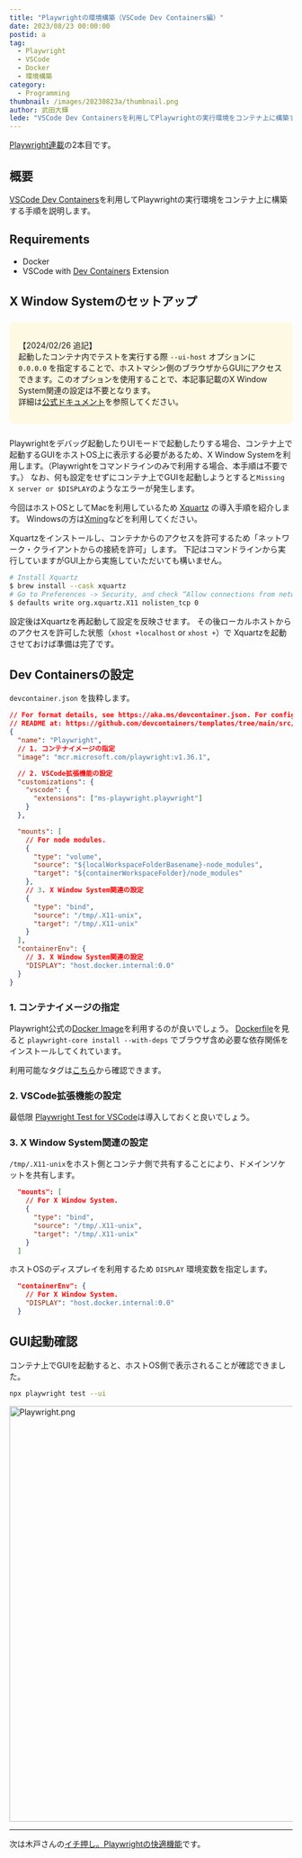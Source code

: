 ```yaml
---
title: "Playwrightの環境構築（VSCode Dev Containers編）"
date: 2023/08/23 00:00:00
postid: a
tag:
  - Playwright
  - VSCode
  - Docker
  - 環境構築
category:
  - Programming
thumbnail: /images/20230823a/thumbnail.png
author: 武田大輝
lede: "VSCode Dev Containersを利用してPlaywrightの実行環境をコンテナ上に構築する手順を説明します。"
---
```


[Playwright連載](/articles/20230821a/)の2本目です。

## 概要

[VSCode Dev Containers](https://code.visualstudio.com/docs/devcontainers/containers)を利用してPlaywrightの実行環境をコンテナ上に構築する手順を説明します。

## Requirements

* Docker
* VSCode with [Dev Containers](https://marketplace.visualstudio.com/items?itemName=ms-vscode-remote.remote-containers) Extension

## X Window Systemのセットアップ

<div class="note warn" style="background:#fdf9e2; padding:16px; margin:24px 0; border-radius:8px;">
  <span class="fa fa-fw fa-check-circle"></span>
  <p>【2024/02/26 追記】</br>
    起動したコンテナ内でテストを実行する際 <code>--ui-host</code> オプションに <code>0.0.0.0</code> を指定することで、ホストマシン側のブラウザからGUIにアクセスできます。このオプションを使用することで、本記事記載のX Window System関連の設定は不要となります。</br>
    詳細は<a href="https://playwright.dev/docs/test-ui-mode#docker--github-codespaces">公式ドキュメント</a>を参照してください。</br>
  </p>
</div>

Playwrightをデバッグ起動したりUIモードで起動したりする場合、コンテナ上で起動するGUIをホストOS上に表示する必要があるため、X Window Systemを利用します。（Playwrightをコマンドラインのみで利用する場合、本手順は不要です。）
なお、何も設定をせずにコンテナ上でGUIを起動しようとすると`Missing X server or $DISPLAY`のようなエラーが発生します。

今回はホストOSとしてMacを利用しているため [Xquartz](https://www.xquartz.org/) の導入手順を紹介します。
Windowsの方は[Xming](http://www.straightrunning.com/XmingNotes/)などを利用してください。

Xquartzをインストールし、コンテナからのアクセスを許可するため「ネットワーク・クライアントからの接続を許可」します。
下記はコマンドラインから実行していますがGUI上から実施していただいても構いません。

```bash
# Install Xquartz
$ brew install --cask xquartz
# Go to Preferences -> Security, and check “Allow connections from network clients”
$ defaults write org.xquartz.X11 nolisten_tcp 0
```

設定後はXquartzを再起動して設定を反映させます。
その後ローカルホストからのアクセスを許可した状態（`xhost +localhost` or `xhost +`）で Xquartzを起動させておけば準備は完了です。

## Dev Containersの設定

`devcontainer.json` を抜粋します。

```json
// For format details, see https://aka.ms/devcontainer.json. For config options, see the
// README at: https://github.com/devcontainers/templates/tree/main/src/debian
{
  "name": "Playwright",
  // 1. コンテナイメージの指定
  "image": "mcr.microsoft.com/playwright:v1.36.1",

  // 2. VSCode拡張機能の設定
  "customizations": {
    "vscode": {
      "extensions": ["ms-playwright.playwright"]
    }
  },

  "mounts": [
    // For node modules.
    {
      "type": "volume",
      "source": "${localWorkspaceFolderBasename}-node_modules",
      "target": "${containerWorkspaceFolder}/node_modules"
    },
    // 3. X Window System関連の設定
    {
      "type": "bind",
      "source": "/tmp/.X11-unix",
      "target": "/tmp/.X11-unix"
    }
  ],
  "containerEnv": {
    // 3. X Window System関連の設定
    "DISPLAY": "host.docker.internal:0.0"
  }
}
```

### 1. コンテナイメージの指定

Playwright公式の[Docker Image](https://playwright.dev/docs/docker)を利用するのが良いでしょう。
[Dockerfile](https://github.com/microsoft/playwright/blob/release-1.36/utils/docker/Dockerfile.jammy#L39)を見ると `playwright-core install --with-deps` でブラウザ含め必要な依存関係をインストールしてくれています。

利用可能なタグは[こちら](https://mcr.microsoft.com/en-us/product/playwright/tags)から確認できます。

### 2. VSCode拡張機能の設定

最低限 [Playwright Test for VSCode](https://marketplace.visualstudio.com/items?itemName=ms-playwright.playwright)は導入しておくと良いでしょう。

### 3. X Window System関連の設定

`/tmp/.X11-unix`をホスト側とコンテナ側で共有することにより、ドメインソケットを共有します。

```json
  "mounts": [
    // For X Window System.
    {
      "type": "bind",
      "source": "/tmp/.X11-unix",
      "target": "/tmp/.X11-unix"
    }
  ]
```

ホストOSのディスプレイを利用するため `DISPLAY` 環境変数を指定します。

```json
  "containerEnv": {
    // For X Window System.
    "DISPLAY": "host.docker.internal:0.0"
  }
```

## GUI起動確認

コンテナ上でGUIを起動すると、ホストOS側で表示されることが確認できました。

```bash
npx playwright test --ui
```

<img src="/images/20230823a/Playwright.png" alt="Playwright.png" width="1200" height="738" loading="lazy">

---

次は木戸さんの[イチ押し。Playwrightの快適機能](/articles/20230824a/)です。
